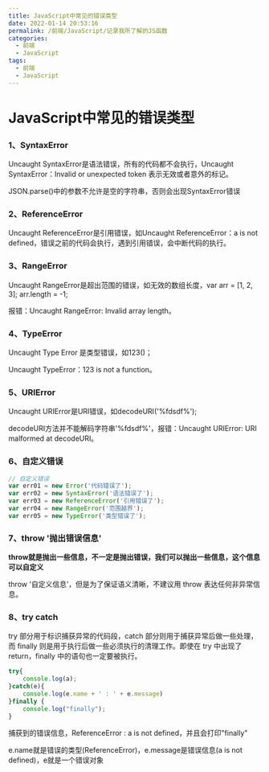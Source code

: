```yaml
---
title: JavaScript中常见的错误类型
date: 2022-01-14 20:53:16
permalink: /前端/JavaScript/记录我所了解的JS函数
categories:
  - 前端
  - JavaScript
tags:
  - 前端
  - JavaScript
---
```

# JavaScript中常见的错误类型

### 1、**SyntaxError**

Uncaught SyntaxError是语法错误，所有的代码都不会执行，Uncaught SyntaxError：Invalid or unexpected token 表示无效或者意外的标记。

JSON.parse()中的参数不允许是空的字符串，否则会出现SyntaxError错误

### 2、ReferenceError

Uncaught ReferenceError是引用错误，如Uncaught ReferenceError：a is not defined，错误之前的代码会执行，遇到引用错误，会中断代码的执行。

### 3、**RangeError**

Uncaught RangeError是超出范围的错误，如无效的数组长度，var arr = [1, 2, 3];  arr.length = -1;

报错：Uncaught RangeError: Invalid array length。

### 4、TypeError

Uncaught Type Error 是类型错误，如123()；

Uncaught TypeError：123 is not a function。

### 5、URIError

Uncaught URIError是URI错误，如decodeURI('%fdsdf%');

decodeURI方法并不能解码字符串'%fdsdf%'，报错：Uncaught URIError: URI malformed at decodeURI。

### 6、自定义错误

```javascript
// 自定义错误
var err01 = new Error('代码错误了');
var err02 = new SyntaxError('语法错误了'); 
var err03 = new ReferenceError('引用错误了'); 
var err04 = new RangeError('范围越界'); 
var err05 = new TypeError('类型错误了');  
```

### 7、throw '抛出错误信息'

**throw就是抛出一些信息，不一定是抛出错误，我们可以抛出一些信息，这个信息可以自定义**

throw '自定义信息'，但是为了保证语义清晰，不建议用 throw 表达任何非异常信息。

### 8、try catch

try 部分用于标识捕获异常的代码段，catch 部分则用于捕获异常后做一些处理，而 finally 则是用于执行后做一些必须执行的清理工作。即使在 try 中出现了 return，finally 中的语句也一定要被执行。

```javascript
try{
    console.log(a);
}catch(e){
    console.log(e.name + ' : ' + e.message)
}finally {
    console.log("finally");
}
```

捕获到的错误信息，ReferenceError : a is not defined，并且会打印"finally"

e.name就是错误的类型(ReferenceError)，e.message是错误信息(a is not defined)，e就是一个错误对象

